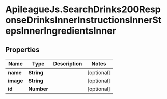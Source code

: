 # ApileagueJs.SearchDrinks200ResponseDrinksInnerInstructionsInnerStepsInnerIngredientsInner

## Properties

Name | Type | Description | Notes
------------ | ------------- | ------------- | -------------
**name** | **String** |  | [optional] 
**image** | **String** |  | [optional] 
**id** | **Number** |  | [optional] 


